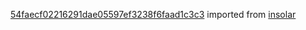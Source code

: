[54faecf02216291dae05597ef3238f6faad1c3c3](https://github.com/insolar/insolar/commit/54faecf02216291dae05597ef3238f6faad1c3c3) imported from [insolar](https://github.com/insolar/insolar)
